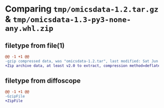 # Comparing `tmp/omicsdata-1.2.tar.gz` & `tmp/omicsdata-1.3-py3-none-any.whl.zip`

## filetype from file(1)

```diff
@@ -1 +1 @@
-gzip compressed data, was "omicsdata-1.2.tar", last modified: Sat Jun  1 15:18:17 2024, max compression
+Zip archive data, at least v2.0 to extract, compression method=deflate
```

## filetype from diffoscope

```diff
@@ -1 +1 @@
-GzipFile
+ZipFile
```

